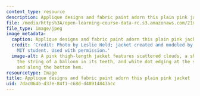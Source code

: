 ```yaml
---
content_type: resource
description: Applique designs and fabric paint adorn this plain pink jacket.
file: /media/https%3A/open-learning-course-data-rc.s3.amazonaws.com/21m-715-the-craft-of-costume-design-fall-2009/7dac064bd37e84f1c68dd48914843acc_IMG_0564.jpg
file_type: image/jpeg
image_metadata:
  caption: Applique designs and fabric paint adorn this plain pink jacket.
  credit: 'Credit: Photo by Leslie Held; jacket created and modeled by an anonymous
    MIT student. Used with permission.'
  image-alt: A pink thigh-length jacket features scattered clouds, a sheep holding
    the string of a balloon in its teeth, and white dot edging at the sleeves, pockets,
    and along the bottom hem.
resourcetype: Image
title: Applique designs and fabric paint adorn this plain pink jacket
uid: 7dac064b-d37e-84f1-c68d-d48914843acc
---
```

